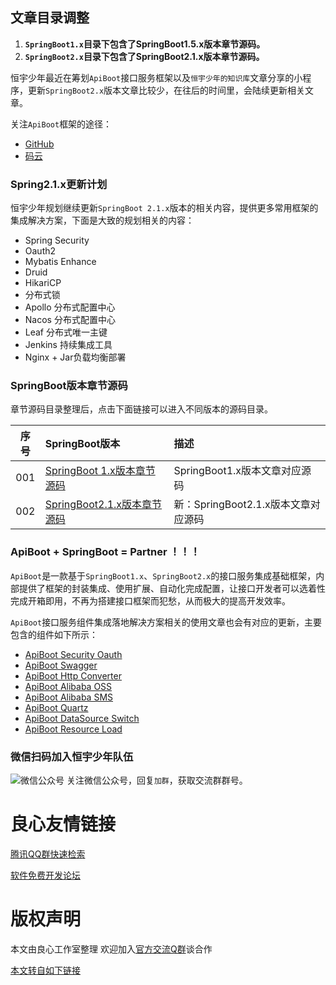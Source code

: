 ## 文章目录调整

1. **`SpringBoot1.x`目录下包含了SpringBoot1.5.x版本章节源码。**
2. **`SpringBoot2.x`目录下包含了SpringBoot2.1.x版本章节源码。**

恒宇少年最近在筹划`ApiBoot`接口服务框架以及`恒宇少年的知识库`文章分享的小程序，更新`SpringBoot2.x`版本文章比较少，在往后的时间里，会陆续更新相关文章。

关注`ApiBoot`框架的途径：

- [GitHub](http://u.720life.cn/g/54145d0471d91890860f7f8463c030460ec3b565d2d40b474523466e878645a17ec96f86e19fc5d25cc0535d8a0ed8ca)
- [码云](http://u.720life.cn/g/2e71d0f0a5c601172267ba20d3a43c6e14e9e3ee3cb56d24fdadd5ba1594e141051c494adfbfd48749fe741e8acb2a08)

### Spring2.1.x更新计划

恒宇少年规划继续更新`SpringBoot 2.1.x`版本的相关内容，提供更多常用框架的集成解决方案，下面是大致的规划相关的内容：

- Spring Security
- Oauth2
- Mybatis Enhance
- Druid
- HikariCP
- 分布式锁
- Apollo 分布式配置中心
- Nacos 分布式配置中心
- Leaf 分布式唯一主键
- Jenkins 持续集成工具
- Nginx + Jar负载均衡部署

### SpringBoot版本章节源码

章节源码目录整理后，点击下面链接可以进入不同版本的源码目录。

|序号		| SpringBoot版本     			|描述	 |
|:-----:	| :---------------------------------------------------------------------|:-----------|
|001		| [SpringBoot 1.x版本章节源码](http://u.720life.cn/g/2e71d0f0a5c601172267ba20d3a43c6eadf8862b9062fbd405554f12b2c33f4cd2669b7804622125566c3bbe6e756883a1aa9e83114a76a93816912af3240d3a36741c473d87cc44ff83c9c15834482e)	|SpringBoot1.x版本文章对应源码|
|002		| [SpringBoot2.1.x版本章节源码](http://u.720life.cn/g/2e71d0f0a5c601172267ba20d3a43c6eadf8862b9062fbd405554f12b2c33f4cd2669b7804622125566c3bbe6e756883a1aa9e83114a76a93816912af3240d3a7ef117e2fd99a1a257aed8417fc831c4)	|新：SpringBoot2.1.x版本文章对应源码|

### ApiBoot + SpringBoot = Partner ！！！

`ApiBoot`是一款基于`SpringBoot1.x`、`SpringBoot2.x`的接口服务集成基础框架，内部提供了框架的封装集成、使用扩展、自动化完成配置，让接口开发者可以选着性完成开箱即用，不再为搭建接口框架而犯愁，从而极大的提高开发效率。

`ApiBoot`接口服务组件集成落地解决方案相关的使用文章也会有对应的更新，主要包含的组件如下所示：

- [ApiBoot Security Oauth](http://u.720life.cn/g/54145d0471d91890860f7f8463c030460ec3b565d2d40b474523466e878645a184b69fcd988ac3687d505481a265922325f2679af865214105278b8fd4a86c40)
- [ApiBoot Swagger](http://u.720life.cn/g/54145d0471d91890860f7f8463c030460ec3b565d2d40b474523466e878645a184b69fcd988ac3687d505481a2659223c4bdf1f6b946048b01bbad45ab83eb66)
- [ApiBoot Http Converter](http://u.720life.cn/g/54145d0471d91890860f7f8463c030460ec3b565d2d40b474523466e878645a184b69fcd988ac3687d505481a26592236626d949fb108c70132a5e0d470acf57)
- [ApiBoot Alibaba OSS](http://u.720life.cn/g/54145d0471d91890860f7f8463c030460ec3b565d2d40b474523466e878645a184b69fcd988ac3687d505481a2659223a19d531fbde13373b3dfa2f44762f4f4)
- [ApiBoot Alibaba SMS](http://u.720life.cn/g/54145d0471d91890860f7f8463c030460ec3b565d2d40b474523466e878645a184b69fcd988ac3687d505481a26592233da8a6a17759f290d1724dc2afd0c198)
- [ApiBoot Quartz](http://u.720life.cn/g/54145d0471d91890860f7f8463c030460ec3b565d2d40b474523466e878645a184b69fcd988ac3687d505481a26592239d78c3c53d345bb5a18e2ca09c8ef32f)
- [ApiBoot DataSource Switch](http://u.720life.cn/g/54145d0471d91890860f7f8463c030460ec3b565d2d40b474523466e878645a184b69fcd988ac3687d505481a26592233973e91a4bcefa912161d9158c218400c7f9def28ed8ed3d4363734edfff50ac)
- [ApiBoot Resource Load](http://u.720life.cn/g/54145d0471d91890860f7f8463c030460ec3b565d2d40b474523466e878645a184b69fcd988ac3687d505481a26592234a0ca2e75adb676ae7d67a2dc0d1996f)

### 微信扫码加入恒宇少年队伍

![微信公众号](http://image.yuqiyu.com/qrcode.jpg)
关注微信公众号，回复`加群`，获取交流群群号。





 # 良心友情链接

[腾讯QQ群快速检索](http://u.720life.cn/s/8cf73f7c)

[软件免费开发论坛](http://u.720life.cn/s/bbb01dc0)

# 版权声明 

本文由良心工作室整理 欢迎加入[官方交流Q群](https://u.720life.cn/s/f2316816)谈合作

[本文转自如下链接](http://u.720life.cn/g/2e71d0f0a5c601172267ba20d3a43c6e3062a1cb658b874ce31848ab20ebccea8c18d78e1c180d70c112d07cfdefd9d6ed4f0beda0c2c6fafb53dab256f556d1abb29732eb6f05242a4d1700e6d5d8fd)